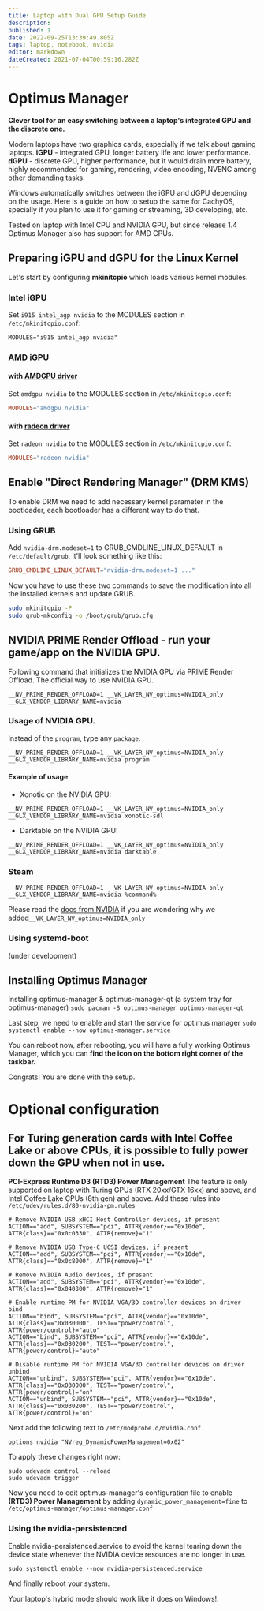 ```yaml
---
title: Laptop with Dual GPU Setup Guide
description: 
published: 1
date: 2022-09-25T13:39:49.805Z
tags: laptop, notebook, nvidia
editor: markdown
dateCreated: 2021-07-04T00:59:16.282Z
---
```


# Optimus Manager 
**Clever tool for an easy switching between a laptop's integrated GPU and the discrete one.**

Modern laptops have two graphics cards, especially if we talk about gaming laptops.
**iGPU** - integrated GPU, longer battery life and lower performance. 
**dGPU** - discrete GPU, higher performance, but it would drain more battery, highly recommended for gaming, rendering, video encoding, NVENC among other demanding tasks.

Windows automatically switches between the iGPU and dGPU depending on the usage.
Here is a guide on how to setup the same for CachyOS, specially if you plan to use it for gaming or streaming, 3D developing, etc.

Tested on laptop with Intel CPU and NVIDIA GPU, but since release 1.4 Optimus Manager also has support for AMD CPUs.

## Preparing iGPU and dGPU for the Linux Kernel
Let's start by configuring **mkinitcpio** which loads various kernel modules.

### Intel iGPU
Set `i915 intel_agp nvidia` to the MODULES section in `/etc/mkinitcpio.conf`:
```
MODULES="i915 intel_agp nvidia"
```

### AMD iGPU
#### with [AMDGPU driver](https://wiki.archlinux.org/title/AMDGPU)
Set `amdgpu nvidia` to the MODULES section in `/etc/mkinitcpio.conf`:
```conf
MODULES="amdgpu nvidia"
```
#### with [radeon driver](https://wiki.archlinux.org/title/ATI)
Set `radeon nvidia` to the MODULES section in `/etc/mkinitcpio.conf`:
```conf
MODULES="radeon nvidia"
```

## Enable "Direct Rendering Manager" (DRM KMS)
To enable DRM we need to add necessary kernel parameter in the bootloader, each bootloader has a different way to do that. 
### Using GRUB
Add `nvidia-drm.modeset=1` to GRUB_CMDLINE_LINUX_DEFAULT in `/etc/default/grub`, it'll look something like this:
```conf
GRUB_CMDLINE_LINUX_DEFAULT="nvidia-drm.modeset=1 ..."
```
Now you have to use these two commands to save the modification into all the installed kernels and update GRUB.
```sh
sudo mkinitcpio -P
sudo grub-mkconfig -o /boot/grub/grub.cfg
```
## NVIDIA PRIME Render Offload - run your game/app on the NVIDIA GPU.
Following command that initializes the NVIDIA GPU via PRIME Render Offload. The official way to use NVIDIA GPU. 
```
__NV_PRIME_RENDER_OFFLOAD=1 __VK_LAYER_NV_optimus=NVIDIA_only __GLX_VENDOR_LIBRARY_NAME=nvidia
```
### Usage of NVIDIA GPU.
Instead of the `program`, type any `package`.
```
__NV_PRIME_RENDER_OFFLOAD=1 __VK_LAYER_NV_optimus=NVIDIA_only __GLX_VENDOR_LIBRARY_NAME=nvidia program
```
#### Example of usage
- Xonotic on the NVIDIA GPU:
```
__NV_PRIME_RENDER_OFFLOAD=1 __VK_LAYER_NV_optimus=NVIDIA_only __GLX_VENDOR_LIBRARY_NAME=nvidia xonotic-sdl
```
- Darktable on the NVIDIA GPU:
```
__NV_PRIME_RENDER_OFFLOAD=1 __VK_LAYER_NV_optimus=NVIDIA_only __GLX_VENDOR_LIBRARY_NAME=nvidia darktable
```
### Steam
```
__NV_PRIME_RENDER_OFFLOAD=1 __VK_LAYER_NV_optimus=NVIDIA_only __GLX_VENDOR_LIBRARY_NAME=nvidia %command%
```
Please read the [docs from NVIDIA](https://download.nvidia.com/XFree86/Linux-x86_64/435.17/README/primerenderoffload.html) if you are wondering why we added`__VK_LAYER_NV_optimus=NVIDIA_only`

### Using systemd-boot
(under development)

## Installing Optimus Manager

Installing optimus-manager & optimus-manager-qt (a system tray for optimus-manager)
`sudo pacman -S optimus-manager optimus-manager-qt`

Last step, we need to enable and start the service for optimus manager
`sudo systemctl enable --now optimus-manager.service`

You can reboot now, after rebooting, you will have a fully working Optimus Manager, which you can **find the icon on the bottom right corner of the taskbar.**

Congrats! You are done with the setup.

# Optional configuration
## For Turing generation cards with Intel Coffee Lake or above CPUs, it is possible to fully power down the GPU when not in use.
**PCI-Express Runtime D3 (RTD3) Power Management**
The feature is only supported on laptop with Turing GPUs (RTX 20xx/GTX 16xx) and above, and Intel Coffee Lake CPUs (8th gen) and above. 
Add these rules into `/etc/udev/rules.d/80-nvidia-pm.rules`

```
# Remove NVIDIA USB xHCI Host Controller devices, if present
ACTION=="add", SUBSYSTEM=="pci", ATTR{vendor}=="0x10de", ATTR{class}=="0x0c0330", ATTR{remove}="1"

# Remove NVIDIA USB Type-C UCSI devices, if present
ACTION=="add", SUBSYSTEM=="pci", ATTR{vendor}=="0x10de", ATTR{class}=="0x0c8000", ATTR{remove}="1"

# Remove NVIDIA Audio devices, if present
ACTION=="add", SUBSYSTEM=="pci", ATTR{vendor}=="0x10de", ATTR{class}=="0x040300", ATTR{remove}="1"

# Enable runtime PM for NVIDIA VGA/3D controller devices on driver bind
ACTION=="bind", SUBSYSTEM=="pci", ATTR{vendor}=="0x10de", ATTR{class}=="0x030000", TEST=="power/control", ATTR{power/control}="auto"
ACTION=="bind", SUBSYSTEM=="pci", ATTR{vendor}=="0x10de", ATTR{class}=="0x030200", TEST=="power/control", ATTR{power/control}="auto"

# Disable runtime PM for NVIDIA VGA/3D controller devices on driver unbind
ACTION=="unbind", SUBSYSTEM=="pci", ATTR{vendor}=="0x10de", ATTR{class}=="0x030000", TEST=="power/control", ATTR{power/control}="on"
ACTION=="unbind", SUBSYSTEM=="pci", ATTR{vendor}=="0x10de", ATTR{class}=="0x030200", TEST=="power/control", ATTR{power/control}="on"

```

Next add the following text to `/etc/modprobe.d/nvidia.conf`
```
options nvidia "NVreg_DynamicPowerManagement=0x02"
```

To apply these changes right now:
```
sudo udevadm control --reload
sudo udevadm trigger
```
Now you need to edit optimus-manager's configuration file to enable **(RTD3) Power Management** by adding `dynamic_power_management=fine` to `/etc/optimus-manager/optimus-manager.conf`

### Using the nvidia-persistenced
Enable nvidia-persistenced.service to avoid the kernel tearing down the device state whenever the NVIDIA device resources are no longer in use. 
```
sudo systemctl enable --now nvidia-persistenced.service
```
And finally reboot your system.

Your laptop's hybrid mode should work like it does on Windows!.
